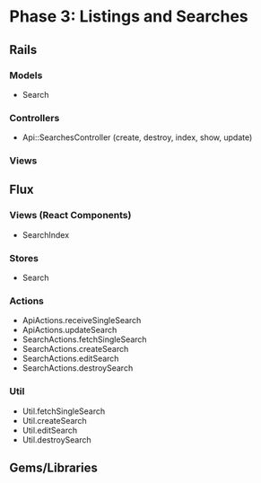 # Phase 3: Listings and Searches

## Rails
### Models
* Search

### Controllers
* Api::SearchesController (create, destroy, index, show, update)

### Views

## Flux
### Views (React Components)
* SearchIndex

### Stores
* Search

### Actions
* ApiActions.receiveSingleSearch
* ApiActions.updateSearch
* SearchActions.fetchSingleSearch
* SearchActions.createSearch
* SearchActions.editSearch
* SearchActions.destroySearch

### Util
* Util.fetchSingleSearch
* Util.createSearch
* Util.editSearch
* Util.destroySearch

## Gems/Libraries
